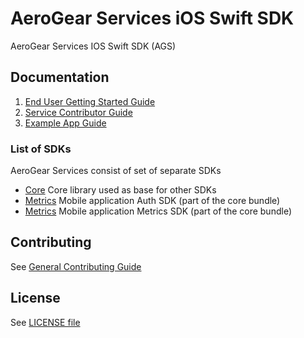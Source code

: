 # AeroGear Services iOS Swift SDK

AeroGear Services IOS Swift SDK (AGS)

## Documentation

1. [End User Getting Started Guide](./docs/getting-started.adoc)
1. [Service Contributor Guide](./docs/service-guide.adoc)
1. [Example App Guide](./docs/example-app-guide.adoc)

### List of SDKs

AeroGear Services consist of set of separate SDKs

- [Core](./docs/core/README.adoc)
Core library used as base for other SDKs
- [Metrics](./docs/auth/README.adoc)
Mobile application Auth SDK (part of the core bundle)
- [Metrics](./docs/metrics/README.adoc)
Mobile application Metrics SDK (part of the core bundle)

## Contributing

See [General Contributing Guide](./CONTRIBUTING.md)

## License

 See [LICENSE file](./LICENSE)
